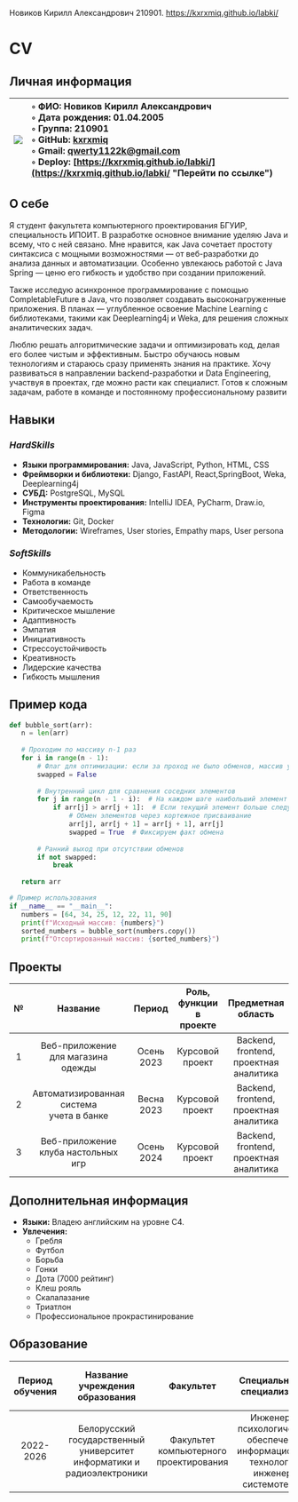 Новиков Кирилл Александрович 210901.
https://kxrxmiq.github.io/labki/
# CV
## Личная информация

|![](https://github.com/kxrxmiq/labki/blob/main/Я%201.jpg)|◦ ФИО: Новиков Кирилл Александрович <br> ◦ Дата рождения: 01.04.2005 <br> ◦ Группа: 210901 <br> ◦ GitHub: [kxrxmiq](https://kxrxmiq.github.io/labki/ "Перейти по ссылке") <br> ◦ Gmail: qwerty1122k@gmail.com <br> ◦ Deploy: [https://kxrxmiq.github.io/labki/](https://kxrxmiq.github.io/labki/ "Перейти по ссылке")|
|:---|:---|

## О себе
Я студент факультета компьютерного проектирования БГУИР, специальность ИПОИТ. В разработке основное внимание уделяю Java и всему, что с ней связано. Мне нравится, как Java сочетает простоту синтаксиса с мощными возможностями — от веб-разработки до анализа данных и автоматизации. Особенно увлекаюсь работой с Java Spring — ценю его гибкость и удобство при создании приложений.

Также исследую асинхронное программирование с помощью CompletableFuture в Java, что позволяет создавать высоконагруженные приложения. В планах — углубленное освоение Machine Learning с библиотеками, такими как Deeplearning4j и Weka, для решения сложных аналитических задач.

Люблю решать алгоритмические задачи и оптимизировать код, делая его более чистым и эффективным. Быстро обучаюсь новым технологиям и стараюсь сразу применять знания на практике. Хочу развиваться в направлении backend-разработки и Data Engineering, участвуя в проектах, где можно расти как специалист. Готов к сложным задачам, работе в команде и постоянному профессиональному развити

## Навыки
### *HardSkills*
+ **Языки программирования:** Java, JavaScript, Python, HTML, CSS
+ **Фреймворки и библиотеки:** Django, FastAPI, React,SpringBoot, Weka, Deeplearning4j
+ **СУБД:** PostgreSQL, MySQL
+ **Инструменты проектирования:** IntelliJ IDEA, PyCharm, Draw.io, Figma 
+ **Технологии:** Git, Docker 
+ **Методологии:** Wireframes, User stories, Empathy maps, User persona

### *SoftSkills*
+ Коммуникабельность
+ Работа в команде
+ Ответственность
+ Самообучаемость
+ Критическое мышление 
+ Адаптивность 
+ Эмпатия
+ Инициативность
+ Стрессоустойчивость
+ Креативность
+ Лидерские качества
+ Гибкость мышления

 ## Пример кода
 ```python
def bubble_sort(arr):
    n = len(arr)
    
    # Проходим по массиву n-1 раз
    for i in range(n - 1):
        # Флаг для оптимизации: если за проход не было обменов, массив уже отсортирован
        swapped = False
        
        # Внутренний цикл для сравнения соседних элементов
        for j in range(n - 1 - i):  # На каждом шаге наибольший элемент "всплывает" в конец
            if arr[j] > arr[j + 1]:  # Если текущий элемент больше следующего
                # Обмен элементов через кортежное присваивание
                arr[j], arr[j + 1] = arr[j + 1], arr[j]
                swapped = True  # Фиксируем факт обмена
        
        # Ранний выход при отсутствии обменов
        if not swapped:
            break
    
    return arr

# Пример использования
if __name__ == "__main__":
    numbers = [64, 34, 25, 12, 22, 11, 90]
    print(f"Исходный массив: {numbers}")
    sorted_numbers = bubble_sort(numbers.copy())
    print(f"Отсортированный массив: {sorted_numbers}")
```

## Проекты
|№|Название|Период|Роль, функции <br> в проекте|Предметная область|
|:---:|:---:|:---:|:---:|:---:|
|1|Веб-приложение <br> для магазина одежды |Осень 2023|Курсовой проект|Backend, frontend, проектная аналитика|
|2|Автоматизированная система <br> учета в банке <br> |Весна 2023|Курсовой проект|Backend, frontend, <br> проектная аналитика|
|3|Веб-приложение <br> клуба настольных игр |Осень 2024|Курсовой проект|Backend, frontend, <br> проектная аналитика|

## Дополнительная информация
+ **Языки:** Владею английским на уровне С4. 
+ **Увлечения:**
  - Гребля
  - Футбол
  - Борьба
  - Гонки
  - Дота (7000 рейтинг)
  - Клеш рояль
  - Скалалазание
  - Триатлон
  - Профессиональное прокрастинирование
    
## Образование
|Период обучения|Название <br> учреждения <br> образования|Факультет|Специальность, <br> специализация|Средний <br> балл <br> последней <br> сессии|Форма обучения|
|:---:|:---:|:---:|:---:|:---:|:---:|
|2022-2026|Белорусский <br> государственный <br> университет <br> информатики и <br> радиоэлектроники|Факультет <br> компьютерного <br> проектирования |Инженерно <br> психологическое <br> обеспечение <br> информационных <br> технологий, <br> инженер-системотехник|хватает|Очная|
